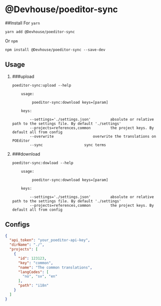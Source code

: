 # @Devhouse/poeditor-sync

##Install
For `yarn`
```
yarn add @Devhouse/poeditor-sync
```
Or `npm`
```
npm install @Devhouse/poeditor-sync --save-dev
```


## Usage

1) ###upload
    ```
    poeditor-sync:upload --help
    ```
    
    ```
        usage:
            
             poeditor-sync:download keys=[param]
            
        keys: 
            
            --settings='./settings.json' 		 absolute or relative path to the settings file. By default './settings'
            --projects=references,common 		 the project keys. By default all from config
            --overwrite 				 overwrite the translations on POEditor
            --sync 					 sync terms
    ```
2) ###download
    ```
    poeditor-sync:dowload --help
    ```
    
    ```
        usage: 
            
             poeditor-sync:download keys=[param]
            
        keys: 
            
            --settings='./settings.json' 		 absolute or relative path to the settings file. By default './settings'
            --projects=references,common 		 the project keys. By default all from config
    ```
## Configs
```json
{
  "api_token": "your_poeditor-api-key",
  "dirName": "./",
  "projects": [
    {
      "id": 123123,
      "key": "common",
      "name": "The common translations",
      "langCodes": [
        "no", "sv", "en"
      ],
      "path": "i18n"
    }
  ]
}
```

